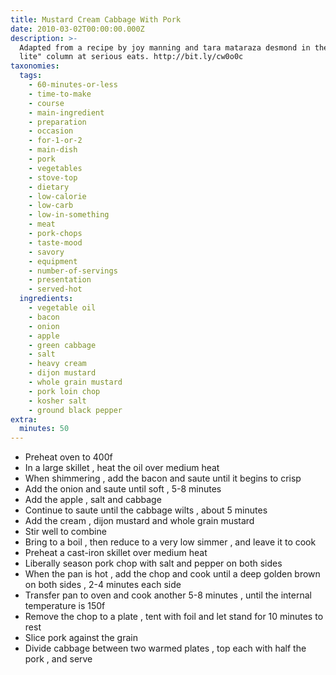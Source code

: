 ```yaml
---
title: Mustard Cream Cabbage With Pork
date: 2010-03-02T00:00:00.000Z
description: >-
  Adapted from a recipe by joy manning and tara mataraza desmond in their "meat
  lite" column at serious eats. http://bit.ly/cw0o0c
taxonomies:
  tags:
    - 60-minutes-or-less
    - time-to-make
    - course
    - main-ingredient
    - preparation
    - occasion
    - for-1-or-2
    - main-dish
    - pork
    - vegetables
    - stove-top
    - dietary
    - low-calorie
    - low-carb
    - low-in-something
    - meat
    - pork-chops
    - taste-mood
    - savory
    - equipment
    - number-of-servings
    - presentation
    - served-hot
  ingredients:
    - vegetable oil
    - bacon
    - onion
    - apple
    - green cabbage
    - salt
    - heavy cream
    - dijon mustard
    - whole grain mustard
    - pork loin chop
    - kosher salt
    - ground black pepper
extra:
  minutes: 50
---
```

 - Preheat oven to 400f
 - In a large skillet , heat the oil over medium heat
 - When shimmering , add the bacon and saute until it begins to crisp
 - Add the onion and saute until soft , 5-8 minutes
 - Add the apple , salt and cabbage
 - Continue to saute until the cabbage wilts , about 5 minutes
 - Add the cream , dijon mustard and whole grain mustard
 - Stir well to combine
 - Bring to a boil , then reduce to a very low simmer , and leave it to cook
 - Preheat a cast-iron skillet over medium heat
 - Liberally season pork chop with salt and pepper on both sides
 - When the pan is hot , add the chop and cook until a deep golden brown on both sides , 2-4 minutes each side
 - Transfer pan to oven and cook another 5-8 minutes , until the internal temperature is 150f
 - Remove the chop to a plate , tent with foil and let stand for 10 minutes to rest
 - Slice pork against the grain
 - Divide cabbage between two warmed plates , top each with half the pork , and serve
